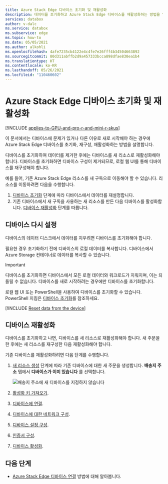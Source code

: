 ```yaml
---
title: Azure Stack Edge 디바이스 초기화 및 재활성화
description: 데이터를 초기화하고 Azure Stack Edge 디바이스를 재활성화하는 방법을 알아봅니다.
services: databox
author: v-dalc
ms.service: databox
ms.subservice: edge
ms.topic: how-to
ms.date: 05/05/2021
ms.author: alkohli
ms.openlocfilehash: 4afe7235cb4122e4c4fe7e26fff4b34504663892
ms.sourcegitcommit: 80d311abffb2d9a457333bcca898dfae830ea1b4
ms.translationtype: HT
ms.contentlocale: ko-KR
ms.lasthandoff: 05/26/2021
ms.locfileid: "110460602"
---
```

# <a name="reset-and-reactivate-your-azure-stack-edge-device"></a>Azure Stack Edge 디바이스 초기화 및 재활성화

[!INCLUDE [applies-to-GPU-and-pro-r-and-mini-r-skus](../../includes/azure-stack-edge-applies-to-gpu-pro-r-mini-r-sku.md)]

이 문서에서는 디바이스에 문제가 있거나 다른 이유로 새로 시작해야 하는 경우에 Azure Stack Edge 디바이스를 초기화, 재구성, 재활성화하는 방법을 설명합니다.

디바이스를 초기화하여 데이터를 제거한 후에는 디바이스를 새 리소스로 재활성화해야 합니다. 디바이스를 초기화하면 디바이스 구성이 제거되므로, 로컬 웹 UI를 통해 디바이스를 재구성해야 합니다.

예를 들어, 기존 Azure Stack Edge 리소스를 새 구독으로 이동해야 할 수 있습니다. 리소스를 이동하려면 다음을 수행합니다.

1. [디바이스 초기화](#reset-device) 단계에 따라 디바이스에서 데이터를 재설정합니다.
2. 기존 디바이스에서 새 구독을 사용하는 새 리소스를 만든 다음 디바이스를 활성화합니다. [디바이스 재활성화](#reactivate-device) 단계를 따릅니다.

## <a name="reset-device"></a>디바이스 다시 설정

디바이스의 데이터 디스크에서 데이터를 지우려면 디바이스를 초기화해야 합니다.

필요한 경우 초기화하기 전에 디바이스의 로컬 데이터를 복사합니다. 디바이스에서 Azure Storage 컨테이너로 데이터를 복사할 수 있습니다.

>[!IMPORTANT]
> 디바이스를 초기화하면 디바이스에서 모든 로컬 데이터와 워크로드가 지워지며, 이는 되돌릴 수 없습니다. 디바이스를 새로 시작하려는 경우에만 디바이스를 초기화합니다.

로컬 웹 UI 또는 PowerShell을 사용하여 디바이스를 초기화할 수 있습니다. PowerShell 지침은 [디바이스 초기화](./azure-stack-edge-connect-powershell-interface.md#reset-your-device)를 참조하세요.

[!INCLUDE [Reset data from the device](../../includes/azure-stack-edge-device-reset.md)]

## <a name="reactivate-device"></a>디바이스 재활성화

디바이스를 초기화하고 나면, 디바이스를 새 리소스로 재활성화해야 합니다. 새 주문을 한 후에는 새 리소스를 재구성한 다음 재활성화해야 합니다.

기존 디바이스를 재활성화하려면 다음 단계를 수행합니다.

1. [새 리소스 생성](azure-stack-edge-gpu-deploy-prep.md?tabs=azure-portal#create-a-new-resource) 단계에 따라 기존 디바이스에 대한 새 주문을 생성합니다. **배송지 주소** 탭에서 **디바이스가 이미 있습니다** 를 선택합니다.

   ![배송지 주소에 새 디바이스를 지정하지 않습니다](./media/azure-stack-edge-reset-reactivate-device/create-resource-with-no-new-device.png)

1. [활성화 키 가져오기](azure-stack-edge-gpu-deploy-prep.md?tabs=azure-portal#get-the-activation-key).

1. [디바이스에 연결](azure-stack-edge-gpu-deploy-connect.md).

1. [디바이스에 대한 네트워크 구성](azure-stack-edge-gpu-deploy-configure-network-compute-web-proxy.md).

1. [디바이스 설정 구성](azure-stack-edge-gpu-deploy-set-up-device-update-time.md).

1. [인증서 구성](azure-stack-edge-gpu-deploy-configure-certificates.md).

1. [디바이스 활성화](azure-stack-edge-gpu-deploy-activate.md).

## <a name="next-steps"></a>다음 단계

- [Azure Stack Edge 디바이스 연결](azure-stack-edge-gpu-deploy-connect.md) 방법에 대해 알아봅니다.
